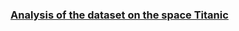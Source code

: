 ### [Analysis of the dataset on the space Titanic](https://www.kaggle.com/competitions/spaceship-titanic)
